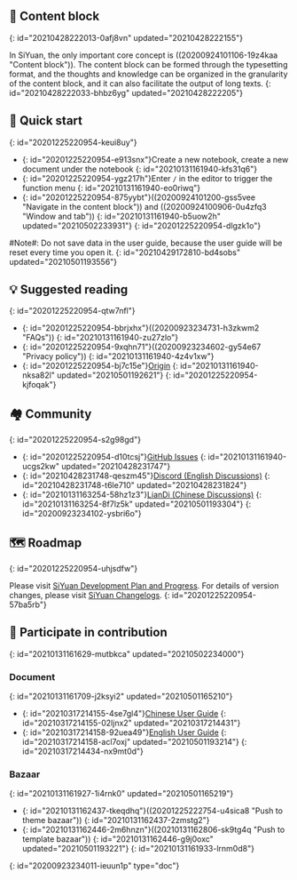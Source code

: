 ## 🧱 Content block
{: id="20210428222013-0afj8vn" updated="20210428222155"}

In SiYuan, the only important core concept is ((20200924101106-19z4kaa "Content block")). The content block can be formed through the typesetting format, and the thoughts and knowledge can be organized in the granularity of the content block, and it can also facilitate the output of long texts.
{: id="20210428222033-bhbz6yg" updated="20210428222205"}

## 🔮 Quick start
{: id="20201225220954-keui8uy"}

* {: id="20201225220954-e913snx"}Create a new notebook, create a new document under the notebook
  {: id="20210131161940-kfs31q6"}
* {: id="20201225220954-ygz217h"}Enter `/` in the editor to trigger the function menu
  {: id="20210131161940-eo0riwq"}
* {: id="20201225220954-875yybt"}((20200924101200-gss5vee "Navigate in the content block")) and ((20200924100906-0u4zfq3 "Window and tab"))
  {: id="20210131161940-b5uow2h" updated="20210502233931"}
{: id="20201225220954-dlgzk1o"}

#Note#: Do not save data in the user guide, because the user guide will be reset every time you open it.
{: id="20210429172810-bd4sobs" updated="20210501193556"}

## 💡 Suggested reading
{: id="20201225220954-qtw7nfl"}

* {: id="20201225220954-bbrjxhx"}((20200923234731-h3zkwm2 "FAQs"))
  {: id="20210131161940-zu27zlo"}
* {: id="20201225220954-9xqhn71"}((20200923234602-gy54e67 "Privacy policy"))
  {: id="20210131161940-4z4v1xw"}
* {: id="20201225220954-bj7c15e"}[Origin](https://ld246.com/article/1619868273581)
  {: id="20210131161940-nksa82l" updated="20210501192621"}
{: id="20201225220954-kjfoqak"}

## 🏘️ Community
{: id="20201225220954-s2g98gd"}

* {: id="20201225220954-d10tcsj"}[GitHub Issues](https://github.com/siyuan-note/siyuan/issues)
  {: id="20210131161940-ucgs2kw" updated="20210428231747"}
* {: id="20210428231748-qeszm45"}[Discord (English Discussions)](https://discord.gg/bzfCBwMzdP)
  {: id="20210428231748-t6le710" updated="20210428231824"}
* {: id="20210131163254-58hz1z3"}[LianDi (Chinese Discussions)](https://ld246.com/domain/siyuan)
  {: id="20210131163254-8f7lz5k" updated="20210501193304"}
{: id="20200923234102-ysbri6o"}

## 🗺️ Roadmap
{: id="20201225220954-uhjsdfw"}

Please visit [SiYuan Development Plan and Progress](https://github.com/siyuan-note/siyuan/projects). For details of version changes, please visit [SiYuan Changelogs](https://github.com/siyuan-note/siyuan/blob/master/CHANGE_LOGS.md).
{: id="20201225220954-57ba5rb"}

## 💌 Participate in contribution
{: id="20210131161629-mutbkca" updated="20210502234000"}

### Document
{: id="20210131161709-j2ksyi2" updated="20210501165210"}

* {: id="20210317214155-4se7gl4"}[Chinese User Guide](https://github.com/siyuan-note/user-guide-zh_CN)
  {: id="20210317214155-02ljnx2" updated="20210317214431"}
* {: id="20210317214158-92uea49"}[English User Guide](https://github.com/siyuan-note/user-guide-en_US)
  {: id="20210317214158-acl7oxj" updated="20210501193214"}
{: id="20210317214434-nx9mt0d"}

### Bazaar
{: id="20210131161927-1i4rnk0" updated="20210501165219"}

* {: id="20210131162437-tkeqdhq"}((20201225222754-u4sica8 "Push to theme bazaar"))
  {: id="20210131162437-2zmstg2"}
* {: id="20210131162446-2m6hnzn"}((20210131162806-sk9tg4q "Push to template bazaar"))
  {: id="20210131162446-g9j0oxc" updated="20210501193221"}
{: id="20210131161933-lrnm0d8"}


{: id="20200923234011-ieuun1p" type="doc"}
